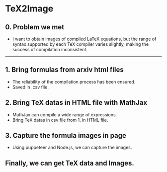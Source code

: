 # TeX2Image

## 0. Problem we met
* I want to obtain images of compiled LaTeX equations, but the range of syntax supported by each TeX compiler varies slightly, making the success of compilation inconsistent.

* * *
## 1. Bring formulas from arxiv html files
* The reliability of the compilation process has been ensured.
* Saved in .csv file.

## 2. Bring TeX datas in HTML file with MathJax
* MathJax can compile a wide range of expressions.
* Bring TeX datas in csv file from 1. in HTML file.

## 3. Capture the formula images in page
* Using puppeteer and Node.js, we can capture the images.

## Finally, we can get TeX data and Images.
